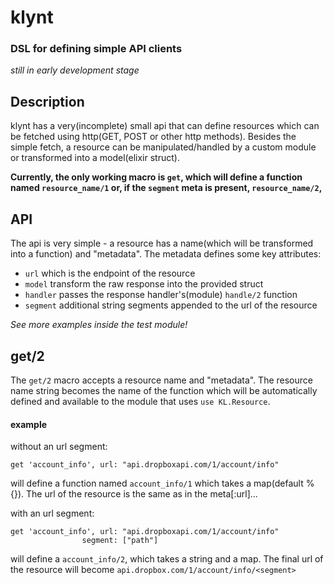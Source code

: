 klynt
=====
### DSL for defining simple API clients

_still in early development stage_

## Description
klynt has a very(incomplete) small api that can define resources
which can be fetched using http(GET, POST or other http methods).
Besides the simple fetch, a resource can be manipulated/handled by
a custom module or transformed into a model(elixir struct).

**Currently, the only working macro is `get`, which will define a function
named `resource_name/1` or, if the `segment` meta is present,
`resource_name/2`,**

## API
The api is very simple - a resource has a name(which will be transformed
into a function) and "metadata".
The metadata defines some key attributes:
  * `url` which is the endpoint of the resource
  * `model` transform the raw response into the provided struct
  * `handler` passes the response handler's(module) `handle/2` function
  * `segment` additional string segments appended to the url of the resource

_See more examples inside the test module!_

## get/2
The `get/2` macro accepts a resource name and "metadata". The resource name
string becomes the name of the function which will be automatically defined
and available to the module that uses `use KL.Resource`.

#### example
without an url segment:

    get 'account_info', url: "api.dropboxapi.com/1/account/info"
    
will define a function named `account_info/1` which takes a map(default %{}).
The url of the resource is the same as in the meta[:url]...

with an url segment:

    get 'account_info', url: "api.dropboxapi.com/1/account/info"
                    segment: ["path"]

will define a `account_info/2`, which takes a string and a map. The final
url of the resource will become `api.dropbox.com/1/account/info/<segment>`